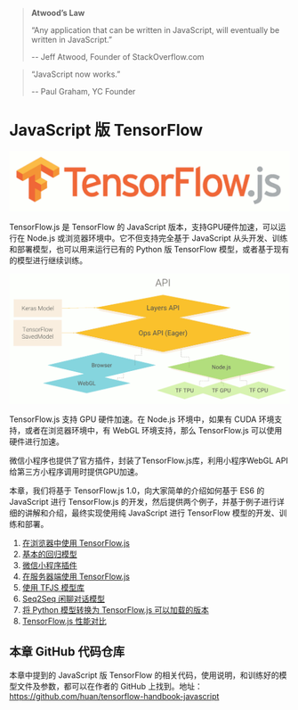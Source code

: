 > **Atwood’s Law**
>  
> “Any application that can be written in JavaScript, will eventually be written in JavaScript.”
>  
>  -- Jeff Atwood, Founder of StackOverflow.com

> “JavaScript now works.”
>  
>  -- Paul Graham, YC Founder

# JavaScript 版 TensorFlow

![TensorFlow.js](images/tensorflow-js.gif)

TensorFlow.js 是 TensorFlow 的 JavaScript 版本，支持GPU硬件加速，可以运行在 Node.js 或浏览器环境中。它不但支持完全基于 JavaScript 从头开发、训练和部署模型，也可以用来运行已有的 Python 版 TensorFlow 模型，或者基于现有的模型进行继续训练。

![TensorFlow.js Architecture](images/architecture.gif)

TensorFlow.js 支持 GPU 硬件加速。在 Node.js 环境中，如果有 CUDA 环境支持，或者在浏览器环境中，有 WebGL 环境支持，那么 TensorFlow.js 可以使用硬件进行加速。

微信小程序也提供了官方插件，封装了TensorFlow.js库，利用小程序WebGL API给第三方小程序调用时提供GPU加速。

本章，我们将基于 TensorFlow.js 1.0，向大家简单的介绍如何基于 ES6 的 JavaScript 进行 TensorFlow.js 的开发，然后提供两个例子，并基于例子进行详细的讲解和介绍，最终实现使用纯 JavaScript 进行 TensorFlow 模型的开发、训练和部署。

1. [在浏览器中使用 TensorFlow.js](browser-ml.md)
1. [基本的回归模型](regression-model.md)
1. [微信小程序插件](mini-program.md)
1. [在服务器端使用 TensorFlow.js](nodejs-ml.md)
1. [使用 TFJS 模型库](tfjs-model.md)
1. [Seq2Seq 闲聊对话模型](seq2seq-model.md)
1. [将 Python 模型转换为 TensorFlow.js 可以加载的版本](converter-js.md)
1. [TensorFlow.js 性能对比](performance.md)

## 本章 GitHub 代码仓库

本章中提到的 JavaScript 版 TensorFlow 的相关代码，使用说明，和训练好的模型文件及参数，都可以在作者的 GitHub 上找到。地址：<https://github.com/huan/tensorflow-handbook-javascript>

